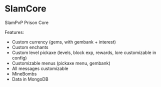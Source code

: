 # SlamCore
SlamPvP Prison Core

Features:
- Custom currency (gems, with gembank + interest)
- Custom enchants
- Custom level pickaxe (levels, block exp, rewards, lore customizable in config)
- Customizable menus (pickaxe menu, gembank)
- All messages customizable
- MineBombs
- Data in MongoDB
